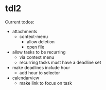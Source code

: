 # tdl2

Current todos:

- attachments
	- context-menu
		- allow deletion
		- open file
- allow tasks to be recurring
  - via context menu
  - recurring tasks must have a deadline set
- make deadlines include hour
  - add hour to selector
- calendarview
	- make link to focus on task
